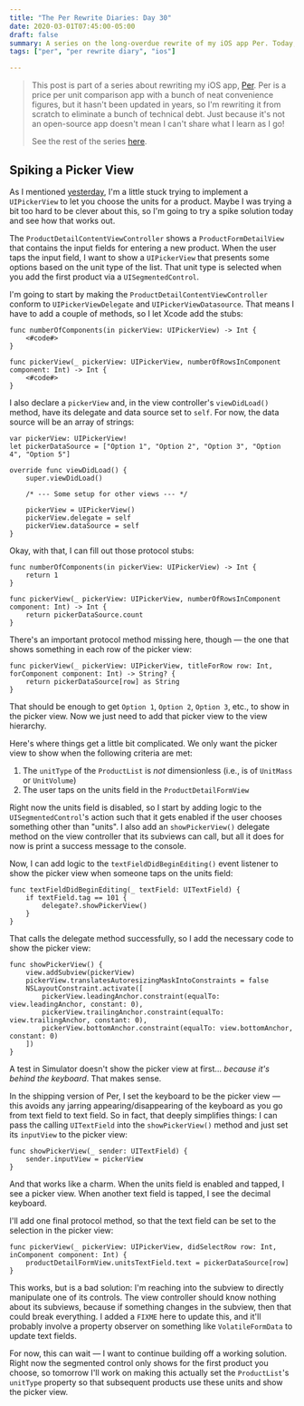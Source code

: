 ```yaml
---
title: "The Per Rewrite Diaries: Day 30"
date: 2020-03-01T07:45:00-05:00
draft: false
summary: A series on the long-overdue rewrite of my iOS app Per. Today, I spike a solution for getting a picker view to show.
tags: ["per", "per rewrite diary", "ios"]

---
```


> This post is part of a series about rewriting my iOS app, [Per](https://droppedbits.com/apps/per). Per is a price per unit comparison app with a bunch of neat convenience figures, but it hasn't been updated in years, so I'm rewriting it from scratch to eliminate a bunch of technical debt. Just because it's not an open-source app doesn't mean I can't share what I learn as I go!
> 
> See the rest of the series [here](/tags/per-rewrite-diary/).

## Spiking a Picker View

As I mentioned [yesterday], I'm a little stuck trying to implement a `UIPickerView` to let you choose the units for a product. Maybe I was trying a bit too hard to be clever about this, so I'm going to try a spike solution today and see how that works out.

The `ProductDetailContentViewController` shows a `ProductFormDetailView` that contains the input fields for entering a new product. When the user taps the input field, I want to show a `UIPickerView` that presents some options based on the unit type of the list. That unit type is selected when you add the first product via a `UISegmentedControl`.

I'm going to start by making the `ProductDetailContentViewController` conform to `UIPickerViewDelegate` and `UIPickerViewDatasource`. That means I have to add a couple of methods, so I let Xcode add the stubs:

```
func numberOfComponents(in pickerView: UIPickerView) -> Int {
    <#code#>
}

func pickerView(_ pickerView: UIPickerView, numberOfRowsInComponent component: Int) -> Int {
    <#code#>
}
```

I also declare a `pickerView` and, in the view controller's `viewDidLoad()` method, have its delegate and data source set to `self`. For now, the data source will be an array of strings:

```
var pickerView: UIPickerView!
let pickerDataSource = ["Option 1", "Option 2", "Option 3", "Option 4", "Option 5"]

override func viewDidLoad() {
    super.viewDidLoad()

    /* --- Some setup for other views --- */

    pickerView = UIPickerView()
    pickerView.delegate = self
    pickerView.dataSource = self
}
```

Okay, with that, I can fill out those protocol stubs:

```
func numberOfComponents(in pickerView: UIPickerView) -> Int {
    return 1
}

func pickerView(_ pickerView: UIPickerView, numberOfRowsInComponent component: Int) -> Int {
    return pickerDataSource.count
}
```

There's an important protocol method missing here, though — the one that shows something in each row of the picker view:

```
func pickerView(_ pickerView: UIPickerView, titleForRow row: Int, forComponent component: Int) -> String? {
    return pickerDataSource[row] as String
}
```

That should be enough to get `Option 1`, `Option 2`, `Option 3`, etc., to show in the picker view. Now we just need to add that picker view to the view hierarchy.

Here's where things get a little bit complicated. We only want the picker view to show when the following criteria are met:

1. The `unitType` of the `ProductList` is _not_ dimensionless (i.e., is of `UnitMass` or `UnitVolume`)
2. The user taps on the units field in the `ProductDetailFormView`

Right now the units field is disabled, so I start by adding logic to the `UISegmentedControl`'s action such that it gets enabled if the user chooses something other than "units". I also add an `showPickerView()` delegate method on the view controller that its subviews can call, but all it does for now is print a success message to the console.

Now, I can add logic to the `textFieldDidBeginEditing()` event listener to show the picker view when someone taps on the units field:

```
func textFieldDidBeginEditing(_ textField: UITextField) {
    if textField.tag == 101 {
        delegate?.showPickerView()
    }
}
```

That calls the delegate method successfully, so I add the necessary code to show the picker view:

```
func showPickerView() {
    view.addSubview(pickerView)
    pickerView.translatesAutoresizingMaskIntoConstraints = false
    NSLayoutConstraint.activate([
        pickerView.leadingAnchor.constraint(equalTo: view.leadingAnchor, constant: 0),
        pickerView.trailingAnchor.constraint(equalTo: view.trailingAnchor, constant: 0),
        pickerView.bottomAnchor.constraint(equalTo: view.bottomAnchor, constant: 0)
    ])
}
```

A test in Simulator doesn't show the picker view at first... _because it's behind the keyboard_. That makes sense.

In the shipping version of Per, I set the keyboard to be the picker view — this avoids any jarring appearing/disappearing of the keyboard as you go from text field to text field. So in fact, that deeply simplifies things: I can pass the calling `UITextField` into the `showPickerView()` method and just set its `inputView` to the picker view:

```
func showPickerView(_ sender: UITextField) {
    sender.inputView = pickerView
}
```

And that works like a charm. When the units field is enabled and tapped, I see a picker view. When another text field is tapped, I see the decimal keyboard.

I'll add one final protocol method, so that the text field can be set to the selection in the picker view:

```
func pickerView(_ pickerView: UIPickerView, didSelectRow row: Int, inComponent component: Int) {
    productDetailFormView.unitsTextField.text = pickerDataSource[row]
}
```

This works, but is a bad solution: I'm reaching into the subview to directly manipulate one of its controls. The view controller should know nothing about its subviews, because if something changes in the subview, then that could break everything. I added a `FIXME` here to update this, and it'll probably involve a property observer on something like `VolatileFormData` to update text fields.

For now, this can wait — I want to continue building off a working solution. Right now the segmented control only shows for the first product you choose, so tomorrow I'll work on making this actually set the `ProductList`'s `unitType` property so that subsequent products use these units and show the picker view.

[yesterday]: /post/per-diaries-day-29/
